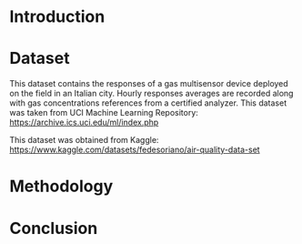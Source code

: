 # Introduction

# Dataset
This dataset contains the responses of a gas multisensor device deployed on the field in an Italian city. Hourly responses averages are recorded along with gas concentrations references from a certified analyzer. This dataset was taken from UCI Machine Learning Repository: https://archive.ics.uci.edu/ml/index.php

This dataset was obtained from Kaggle: https://www.kaggle.com/datasets/fedesoriano/air-quality-data-set

# Methodology

# Conclusion
